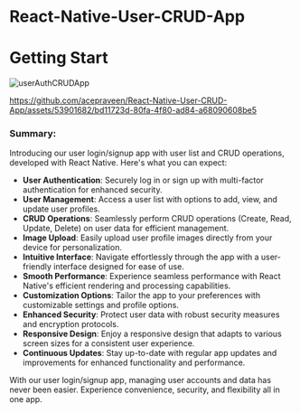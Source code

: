 # React-Native-User-CRUD-App
# Getting Start

![userAuthCRUDApp](https://github.com/acepraveen/React-Native-User-CRUD-App/assets/53901682/985a935e-42b8-4b23-a612-47c0db6b3313)


https://github.com/acepraveen/React-Native-User-CRUD-App/assets/53901682/bd11723d-80fa-4f80-ad84-a68090608be5

### Summary:

Introducing our user login/signup app with user list and CRUD operations, developed with React Native. Here's what you can expect:

- **User Authentication**: Securely log in or sign up with multi-factor authentication for enhanced security.
- **User Management**: Access a user list with options to add, view, and update user profiles.
- **CRUD Operations**: Seamlessly perform CRUD operations (Create, Read, Update, Delete) on user data for efficient management.
- **Image Upload**: Easily upload user profile images directly from your device for personalization.
- **Intuitive Interface**: Navigate effortlessly through the app with a user-friendly interface designed for ease of use.
- **Smooth Performance**: Experience seamless performance with React Native's efficient rendering and processing capabilities.
- **Customization Options**: Tailor the app to your preferences with customizable settings and profile options.
- **Enhanced Security**: Protect user data with robust security measures and encryption protocols.
- **Responsive Design**: Enjoy a responsive design that adapts to various screen sizes for a consistent user experience.
- **Continuous Updates**: Stay up-to-date with regular app updates and improvements for enhanced functionality and performance.

With our user login/signup app, managing user accounts and data has never been easier. Experience convenience, security, and flexibility all in one app.

